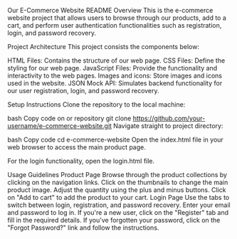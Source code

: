 Our E-Commerce Website README
Overview
This is the e-commerce website project that allows users to browse through our products, add to a cart, and perform user authentication functionalities such as registration, login, and password recovery.

Project Architecture
This project consists the components below:

HTML Files: Contains the structure of our web page.
CSS Files: Define the styling for our web page.
JavaScript Files: Provide the functionality and interactivity to the web pages.
Images and icons: Store images and icons used in the website.
JSON Mock API: Simulates backend functionality for our user registration, login, and password recovery.

Setup Instructions
Clone the repository to the local machine:

bash
Copy code on or repository
git clone https://github.com/your-username/e-commerce-website.git
Navigate straight to project directory:

bash
Copy code
cd e-commerce-website
Open the index.html file in your web browser to access the main product page.

For the login functionality, open the login.html file.

Usage Guidelines
Product Page
Browse through the product collections by clicking on the navigation links.
Click on the thumbnails to change the main product image.
Adjust the quantity using the plus and minus buttons.
Click on "Add to cart" to add the product to your cart.
Login Page
Use the tabs to switch between login, registration, and password recovery.
Enter your email and password to log in.
If you're a new user, click on the "Register" tab and fill in the required details.
If you've forgotten your password, click on the "Forgot Password?" link and follow the instructions.
